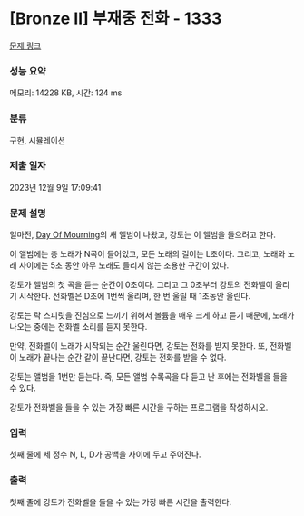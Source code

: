 # [Bronze II] 부재중 전화 - 1333 

[문제 링크](https://www.acmicpc.net/problem/1333) 

### 성능 요약

메모리: 14228 KB, 시간: 124 ms

### 분류

구현, 시뮬레이션

### 제출 일자

2023년 12월 9일 17:09:41

### 문제 설명

<p>얼마전, <a href="https://www.facebook.com/dayofmourningmetal">Day Of Mourning</a>의 새 앨범이 나왔고, 강토는 이 앨범을 들으려고 한다.</p>

<p>이 앨범에는 총 노래가 N곡이 들어있고, 모든 노래의 길이는 L초이다. 그리고, 노래와 노래 사이에는 5초 동안 아무 노래도 들리지 않는 조용한 구간이 있다.</p>

<p>강토가 앨범의 첫 곡을 듣는 순간이 0초이다. 그리고 그 0초부터 강토의 전화벨이 울리기 시작한다. 전화벨은 D초에 1번씩 울리며, 한 번 울릴 때 1초동안 울린다.</p>

<p>강토는 락 스피릿을 진심으로 느끼기 위해서 볼륨을 매우 크게 하고 듣기 때문에, 노래가 나오는 중에는 전화벨 소리를 듣지 못한다.</p>

<p>만약, 전화벨이 노래가 시작되는 순간 울린다면, 강토는 전화를 받지 못한다. 또, 전화벨이 노래가 끝나는 순간 같이 끝난다면, 강토는 전화를 받을 수 없다.</p>

<p>강토는 앨범을 1번만 듣는다. 즉, 모든 앨범 수록곡을 다 듣고 난 후에는 전화벨을 들을 수 있다.</p>

<p>강토가 전화벨을 들을 수 있는 가장 빠른 시간을 구하는 프로그램을 작성하시오.</p>

### 입력 

 <p>첫째 줄에 세 정수 N, L, D가 공백을 사이에 두고 주어진다.</p>

### 출력 

 <p>첫째 줄에 강토가 전화벨을 들을 수 있는 가장 빠른 시간을 출력한다.</p>


